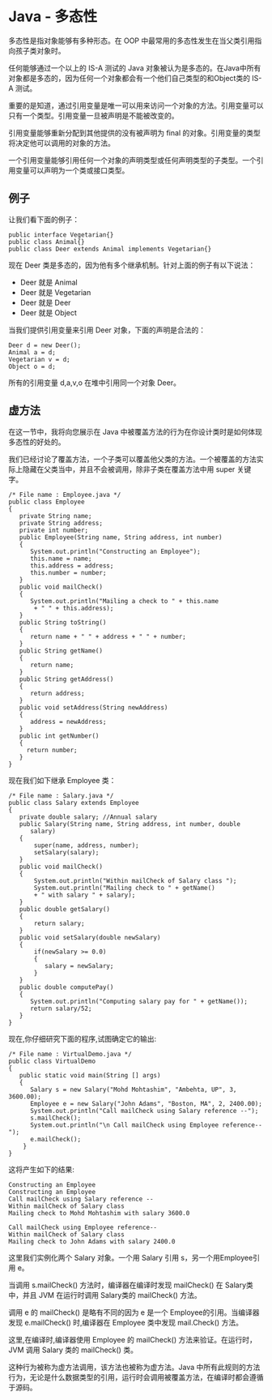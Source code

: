 # Java - 多态性

多态性是指对象能够有多种形态。在 OOP 中最常用的多态性发生在当父类引用指向孩子类对象时。

任何能够通过一个以上的 IS-A 测试的 Java 对象被认为是多态的。在Java中所有对象都是多态的，因为任何一个对象都会有一个他们自己类型的和Object类的 IS-A 测试。


重要的是知道，通过引用变量是唯一可以用来访问一个对象的方法。引用变量可以只有一个类型。引用变量一旦被声明是不能被改变的。

引用变量能够重新分配到其他提供的没有被声明为 final 的对象。引用变量的类型将决定他可以调用的对象的方法。

一个引用变量能够引用任何一个对象的声明类型或任何声明类型的子类型。一个引用变量可以声明为一个类或接口类型。

## 例子

让我们看下面的例子：

```
public interface Vegetarian{}
public class Animal{}
public class Deer extends Animal implements Vegetarian{}
```

现在 Deer 类是多态的，因为他有多个继承机制。针对上面的例子有以下说法：

- Deer 就是 Animal
- Deer 就是 Vegetarian
- Deer 就是 Deer
- Deer 就是 Object

当我们提供引用变量来引用 Deer 对象，下面的声明是合法的：

```
Deer d = new Deer();
Animal a = d;
Vegetarian v = d;
Object o = d;
```

所有的引用变量 d,a,v,o 在堆中引用同一个对象 Deer。

## 虚方法

在这一节中，我将向您展示在 Java 中被覆盖方法的行为在你设计类时是如何体现多态性的好处的。

我们已经讨论了覆盖方法，一个子类可以覆盖他父类的方法。一个被覆盖的方法实际上隐藏在父类当中，并且不会被调用，除非子类在覆盖方法中用 super 关键字。

```
/* File name : Employee.java */
public class Employee
{
   private String name;
   private String address;
   private int number;
   public Employee(String name, String address, int number)
   {
      System.out.println("Constructing an Employee");
      this.name = name;
      this.address = address;
      this.number = number;
   }
   public void mailCheck()
   {
      System.out.println("Mailing a check to " + this.name
       + " " + this.address);
   }
   public String toString()
   {
      return name + " " + address + " " + number;
   }
   public String getName()
   {
      return name;
   }
   public String getAddress()
   {
      return address;
   }
   public void setAddress(String newAddress)
   {
      address = newAddress;
   }
   public int getNumber()
   {
     return number;
   }
}
```

现在我们如下继承 Employee 类：

```
/* File name : Salary.java */
public class Salary extends Employee
{
   private double salary; //Annual salary
   public Salary(String name, String address, int number, double
      salary)
   {
       super(name, address, number);
       setSalary(salary);
   }
   public void mailCheck()
   {
       System.out.println("Within mailCheck of Salary class ");
       System.out.println("Mailing check to " + getName()
       + " with salary " + salary);
   }
   public double getSalary()
   {
       return salary;
   }
   public void setSalary(double newSalary)
   {
       if(newSalary >= 0.0)
       {
          salary = newSalary;
       }
   }
   public double computePay()
   {
      System.out.println("Computing salary pay for " + getName());
      return salary/52;
   }
}
```

现在,你仔细研究下面的程序,试图确定它的输出:

```
/* File name : VirtualDemo.java */
public class VirtualDemo
{
   public static void main(String [] args)
   {
      Salary s = new Salary("Mohd Mohtashim", "Ambehta, UP", 3, 3600.00);
      Employee e = new Salary("John Adams", "Boston, MA", 2, 2400.00);
      System.out.println("Call mailCheck using Salary reference --");
      s.mailCheck();
      System.out.println("\n Call mailCheck using Employee reference--");
      e.mailCheck();
    }
}
```

这将产生如下的结果:

```
Constructing an Employee
Constructing an Employee
Call mailCheck using Salary reference --
Within mailCheck of Salary class
Mailing check to Mohd Mohtashim with salary 3600.0

Call mailCheck using Employee reference--
Within mailCheck of Salary class
Mailing check to John Adams with salary 2400.0
```

这里我们实例化两个 Salary 对象。一个用 Salary 引用 s，另一个用Employee引用 e。

当调用 s.mailCheck() 方法时，编译器在编译时发现 mailCheck() 在 Salary类中，并且 JVM 在运行时调用 Salary类的 mailCheck() 方法。

调用 e 的 mailCheck() 是略有不同的因为 e 是一个 Employee的引用。当编译器发现 e.mailCheck() 时,编译器在 Employee 类中发现 mail.Check() 方法。

这里,在编译时,编译器使用 Employee 的 mailCheck() 方法来验证。在运行时，JVM 调用 Salary 类的 mailCheck() 类。

这种行为被称为虚方法调用，该方法也被称为虚方法。Java 中所有此规则的方法行为，无论是什么数据类型的引用，运行时会调用被覆盖方法，在编译时都会遵循于源码。
